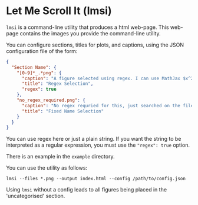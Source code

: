 Let Me Scroll It (lmsi)
=======================

`lmsi` is a command-line utility that produces a html web-page.
This web-page contains the images you provide the command-line
utility.

You can configure sections, titles for plots, and captions,
using the JSON configuration file of the form:

```json
{
  "Section Name": {
    "[0-9]*_.*png": {
      "caption": "A figure selected using regex. I can use MathJax $x^2 = 3$.",
      "title": "Regex Selection",
      "regex": true
    },
    "no_regex_required.png": {
      "caption": "No regex requried for this, just searched on the filename.",
      "title": "Fixed Name Selection"
    }
  }
}
```

You can use regex here or just a plain string. If you want the string to be
interpreted as a regular expression, you must use the
`"regex": true` option.

There is an example in the `example` directory.

You can use the utility as follows:

```
lmsi --files *.png --output index.html --config /path/to/config.json
```

Using `lmsi` without a config leads to all figures being
placed in the 'uncategorised' section.